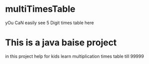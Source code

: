 # multiTimesTable
yOu CaN easily see 5 Digit times table here
# This is a java baise project
in this project help for kids learn multiplication times table
till 99999
